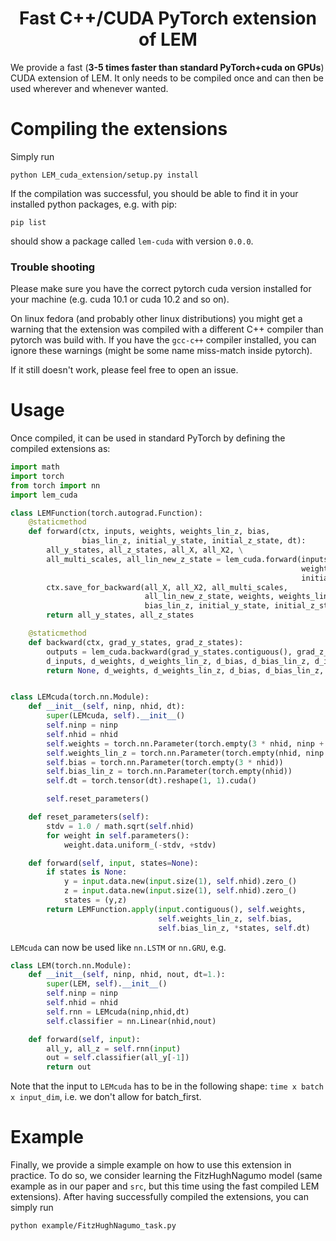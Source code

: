 <h1 align='center'>  Fast C++/CUDA PyTorch extension of LEM </h1>

We provide a fast (**3-5 times faster than standard PyTorch+cuda on GPUs**) 
CUDA extension of LEM. 
It only needs to be compiled once and can then be used wherever and whenever wanted.

# Compiling the extensions
Simply run 

```
python LEM_cuda_extension/setup.py install
```

If the compilation was successful, you should be able to find it in your installed python packages,
e.g. with pip:

```
pip list
```
should show a package called `lem-cuda` with version `0.0.0`. 

### Trouble shooting
Please make sure you have the correct pytorch cuda version 
installed for your machine (e.g. cuda 10.1 or cuda 10.2 and so on).

On linux fedora (and probably other linux distributions)
you might get a warning that the extension was 
compiled with a different C++ compiler than pytorch was build with. If you have the `gcc-c++` compiler installed, 
you can ignore these warnings (might be some name miss-match inside pytorch).

If it still doesn't work, please feel free to open an issue.

# Usage
Once compiled, it can be used in standard PyTorch by defining the compiled extensions as:

```python
import math
import torch
from torch import nn
import lem_cuda

class LEMFunction(torch.autograd.Function):
    @staticmethod
    def forward(ctx, inputs, weights, weights_lin_z, bias,
                bias_lin_z, initial_y_state, initial_z_state, dt):
        all_y_states, all_z_states, all_X, all_X2, \
        all_multi_scales, all_lin_new_z_state = lem_cuda.forward(inputs, weights,
                                                                 weights_lin_z, bias, bias_lin_z,
                                                                 initial_y_state, initial_z_state, dt)
        ctx.save_for_backward(all_X, all_X2, all_multi_scales,
                              all_lin_new_z_state, weights, weights_lin_z, bias,
                              bias_lin_z, initial_y_state, initial_z_state, dt)
        return all_y_states, all_z_states

    @staticmethod
    def backward(ctx, grad_y_states, grad_z_states):
        outputs = lem_cuda.backward(grad_y_states.contiguous(), grad_z_states.contiguous(), *ctx.saved_tensors)
        d_inputs, d_weights, d_weights_lin_z, d_bias, d_bias_lin_z, d_initial_y_state, d_initial_z_state = outputs
        return None, d_weights, d_weights_lin_z, d_bias, d_bias_lin_z, d_initial_y_state, d_initial_z_state, None


class LEMcuda(torch.nn.Module):
    def __init__(self, ninp, nhid, dt):
        super(LEMcuda, self).__init__()
        self.ninp = ninp
        self.nhid = nhid
        self.weights = torch.nn.Parameter(torch.empty(3 * nhid, ninp + nhid))
        self.weights_lin_z = torch.nn.Parameter(torch.empty(nhid, ninp + nhid))
        self.bias = torch.nn.Parameter(torch.empty(3 * nhid))
        self.bias_lin_z = torch.nn.Parameter(torch.empty(nhid))
        self.dt = torch.tensor(dt).reshape(1, 1).cuda()

        self.reset_parameters()

    def reset_parameters(self):
        stdv = 1.0 / math.sqrt(self.nhid)
        for weight in self.parameters():
            weight.data.uniform_(-stdv, +stdv)

    def forward(self, input, states=None):
        if states is None:
            y = input.data.new(input.size(1), self.nhid).zero_()
            z = input.data.new(input.size(1), self.nhid).zero_()
            states = (y,z)
        return LEMFunction.apply(input.contiguous(), self.weights, 
                                 self.weights_lin_z, self.bias, 
                                 self.bias_lin_z, *states, self.dt)
```

`LEMcuda` can now be used like `nn.LSTM` or `nn.GRU`, e.g.

```python
class LEM(torch.nn.Module):
    def __init__(self, ninp, nhid, nout, dt=1.):
        super(LEM, self).__init__()
        self.ninp = ninp
        self.nhid = nhid
        self.rnn = LEMcuda(ninp,nhid,dt)
        self.classifier = nn.Linear(nhid,nout)

    def forward(self, input):
        all_y, all_z = self.rnn(input)
        out = self.classifier(all_y[-1])
        return out
```

Note that the input to `LEMcuda` has to be in the following shape: `time x batch x input_dim`, 
i.e. we don't allow for batch_first.

# Example
Finally, we provide a simple example on how to use this extension in practice.
To do so, we consider learning the FitzHughNagumo model 
(same example as in our paper and `src`, but this time using the fast compiled LEM extensions).
After having successfully compiled the extensions, you can simply run 

```
python example/FitzHughNagumo_task.py
```
